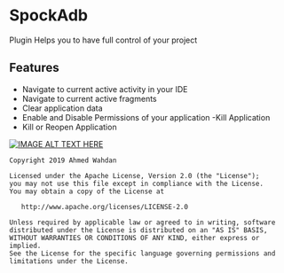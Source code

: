 # SpockAdb
 Plugin Helps you to have full control of your project

## **Features**

 - Navigate to current active activity in your IDE
 -  Navigate to current  active fragments 
 -  Clear application data 
 -  Enable and Disable Permissions of your application  -Kill Application  
 - Kill or
   Reopen Application

[![IMAGE ALT TEXT HERE](http://img.youtube.com/vi/x_WX_Pznqos/0.jpg)](http://www.youtube.com/watch?v=x_WX_Pznqos)



```
Copyright 2019 Ahmed Wahdan

Licensed under the Apache License, Version 2.0 (the "License");
you may not use this file except in compliance with the License.
You may obtain a copy of the License at

   http://www.apache.org/licenses/LICENSE-2.0

Unless required by applicable law or agreed to in writing, software
distributed under the License is distributed on an "AS IS" BASIS,
WITHOUT WARRANTIES OR CONDITIONS OF ANY KIND, either express or implied.
See the License for the specific language governing permissions and
limitations under the License.
```
